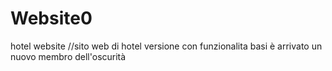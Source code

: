 # Website0
hotel website
//sito web di hotel
versione con funzionalita basi
è arrivato un nuovo membro dell'oscurità
